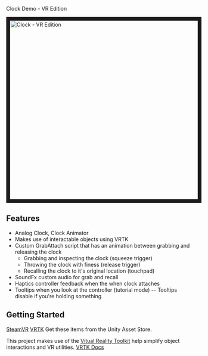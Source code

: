 Clock Demo - VR Edition

<a href="http://www.youtube.com/watch?feature=player_embedded&v=PkS8_FSdwaE" target="_blank">
<img src="http://img.youtube.com/vi/PkS8_FSdwaE/0.jpg" alt="Clock - VR Edition" width="640" height="480" border="10" />
</a>

## Features
 - Analog Clock, Clock Animator
 - Makes use of interactable objects using VRTK
 - Custom GrabAttach script that has an animation between grabbing and releasing the clock
   - Grabbing and inspecting the clock (squeeze trigger)
   - Throwing the clock with finess (release trigger)
   - Recalling the clock to it's original location (touchpad)
 - SoundFx custom audio for grab and recall
 - Haptics controller feedback when the when clock attaches
 - Tooltips when you look at the controller (tutorial mode)
 -- Tooltips disable if you're holding something
 
## Getting Started
 [SteamVR](https://www.assetstore.unity3d.com/en/#!/content/32647)
 [VRTK](https://www.assetstore.unity3d.com/en/#!/content/64131) 
 Get these items from the Unity Asset Store.

This project makes use of the [Vitual Reality Toolkit](https://github.com/thestonefox/VRTK) help simplify object interactions and VR utilities. [VRTK Docs](https://vrtoolkit.readme.io/)
